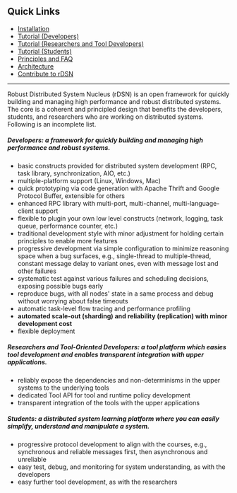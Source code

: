 
## Quick Links

* [Installation](https://github.com/Microsoft/rDSN/wiki/Installation)
* [Tutorial (Developers)](https://github.com/Microsoft/rDSN/wiki/Tutorial-D)
* [Tutorial (Researchers and Tool Developers)](https://github.com/Microsoft/rDSN/wiki/Tutorial-R)
* [Tutorial (Students)](https://github.com/Microsoft/rDSN/wiki/Tutorial-S)
* [Principles and FAQ](https://github.com/Microsoft/rDSN/wiki/Principles)
* [Architecture](https://github.com/Microsoft/rDSN/wiki/Architecture)
* [Contribute to rDSN](https://github.com/Microsoft/rDSN/wiki/Contribute)

***

Robust Distributed System Nucleus (rDSN) is an open framework for quickly building and managing high performance and robust distributed systems. The core is a coherent and principled design that benefits the developers, students, and researchers who are working on distributed systems. Following is an incomplete list.

##### Developers: a framework for quickly building and managing high performance and robust systems.

* basic constructs provided for distributed system development (RPC, task library, synchronization, AIO, etc.)
* multiple-platform support (Linux, Windows, Mac)
* quick prototyping via code generation with Apache Thrift and Google Protocol Buffer, extensible for others
* enhanced RPC library with multi-port, multi-channel, multi-language-client support
* flexible to plugin your own low level constructs (network, logging, task queue, performance counter, etc.)
* traditional development style with minor adjustment for holding certain principles to enable more features
* progressive development via simple configuration to minimize reasoning space when a bug surfaces, e.g., single-thread to multiple-thread, constant message delay to variant ones, even with message lost and other failures
* systematic test against various failures and scheduling decisions, exposing possible bugs early
* reproduce bugs, with all nodes' state in a same process and debug without worrying about false timeouts
* automatic task-level flow tracing and performance profiling
* **automated scale-out (sharding) and reliability (replication) with minor development cost**
* flexible deployment

##### Researchers and Tool-Oriented Developers: a tool platform which easies tool development and enables transparent integration with upper applications.

* reliably expose the dependencies and non-determinisms in the upper systems to the underlying tools
* dedicated Tool API for tool and runtime policy development
* transparent integration of the tools with the upper applications

##### Students: a distributed system learning platform where you can easily simplify, understand and manipulate a system.

* progressive protocol development to align with the courses, e.g., synchronous and reliable messages first, then asynchronous and unreliable 
* easy test, debug, and monitoring for system understanding, as with the developers
* easy further tool development, as with the researchers
